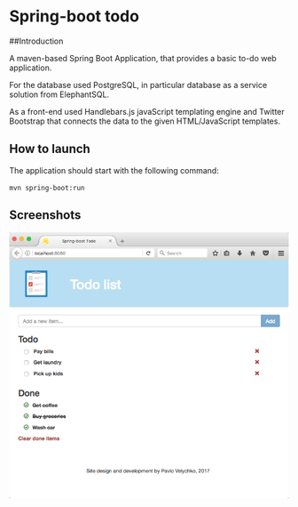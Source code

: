 # Spring-boot todo

##Introduction

A maven-based Spring Boot Application, that provides a basic to-do web application. 

For the database used PostgreSQL, in particular database as a service solution from ElephantSQL. 

As a front-end used Handlebars.js javaScript templating engine and Twitter Bootstrap that connects the data to the given HTML/JavaScript templates.

## How to launch

The application should start with the following command:
```
mvn spring-boot:run
```

## Screenshots

![picture](screenshot.png)
